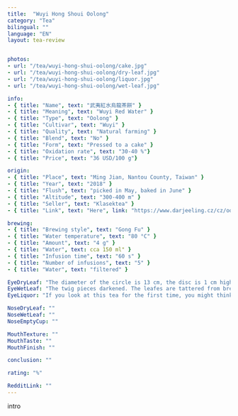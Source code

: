 ```yaml
---
title:  "Wuyi Hong Shoui Oolong"
category: "Tea"
bilingual: ""
language: "EN"
layout: tea-review


photos:
- url: "/tea/wuyi-hong-shui-oolong/cake.jpg"
- url: "/tea/wuyi-hong-shui-oolong/dry-leaf.jpg"
- url: "/tea/wuyi-hong-shui-oolong/liquor.jpg"
- url: "/tea/wuyi-hong-shui-oolong/wet-leaf.jpg"

info:
- { title: "Name", text: "武夷紅水烏龍茶餅" }
- { title: "Meaning", text: "Wuyi Red Water" }
- { title: "Type", text: "Oolong" }
- { title: "Cultivar", text: "Wuyi" }
- { title: "Quality", text: "Natural farming" }
- { title: "Blend", text: "No" }
- { title: "Form", text: "Pressed to a cake" }
- { title: "Oxidation rate", text: "30-40 %"}
- { title: "Price", text: "36 USD/100 g"}

origin:
- { title: "Place", text: "Ming Jian, Nantou County, Taiwan" }
- { title: "Year", text: "2018" }
- { title: "Flush", text: "picked in May, baked in June" }
- { title: "Altitude", text: "300-400 m" }
- { title: "Seller", text: "Klasektea" }
- { title: "Link", text: "Here", link: "https://www.darjeeling.cz/cz/oolong/wuyi-hong-shui-oolong-tea-cake-1841" }

brewing:
- { title: "Brewing style", text: "Gong Fu" }
- { title: "Water temperature", text: "80 °C" }
- { title: "Amount", text: "4 g" }
- { title: "Water", text: cca 150 ml" }
- { title: "Infusion time", text: "60 s" }
- { title: "Number of infusions", text: "5" }
- { title: "Water", text: "filtered" }

EyeDryLeaf: "The diameter of the circle is 13 cm, the disc is 1 cm high and weights 100 g. The leafs are laid parallelly to each other. They have various shades of green and seem to be similar to the pattern 95 used by the Czech army. The pieces of long brown twigs will surely catch your attention. The disc is very hard and the light trash crumbles from it."
EyeWetLeaf: "The twig pieces darkened. The leafes are tattered from breaking off of the disc. The amount of the trash increased, it has absorbed some of the water and adhered to the inside parts of the tea pod."
EyeLiquor: "If you look at this tea for the first time, you might think it is an apple juice. But if you look at it closely, you will find out that it contains small particles that come from the leafs. Even though you can't see the particles with your naked eye, they don't disturb you when drinking the tea. With the increasing number of the brews the colour turns into green with golden shadows."

NoseDryLeaf: ""
NoseWetLeaf: ""
NoseEmptyCup: ""

MouthTexture: ""
MouthTaste: ""
MouthFinish: ""

conclusion: ""

rating: "%"

RedditLink: ""
---
```


intro
